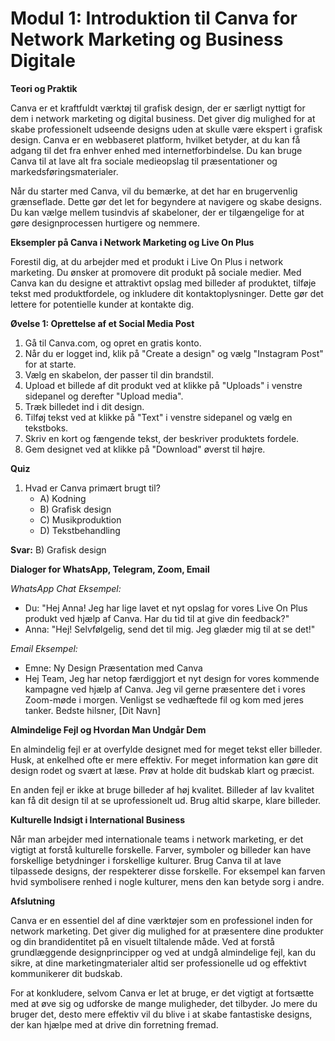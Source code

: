 # **Modul 1: Introduktion til Canva for Network Marketing og Business Digitale**

**Teori og Praktik**

Canva er et kraftfuldt værktøj til grafisk design, der er særligt nyttigt for dem i network marketing og digital business. Det giver dig mulighed for at skabe professionelt udseende designs uden at skulle være ekspert i grafisk design. Canva er en webbaseret platform, hvilket betyder, at du kan få adgang til det fra enhver enhed med internetforbindelse. Du kan bruge Canva til at lave alt fra sociale medieopslag til præsentationer og markedsføringsmaterialer.

Når du starter med Canva, vil du bemærke, at det har en brugervenlig grænseflade. Dette gør det let for begyndere at navigere og skabe designs. Du kan vælge mellem tusindvis af skabeloner, der er tilgængelige for at gøre designprocessen hurtigere og nemmere.

**Eksempler på Canva i Network Marketing og Live On Plus**

Forestil dig, at du arbejder med et produkt i Live On Plus i network marketing. Du ønsker at promovere dit produkt på sociale medier. Med Canva kan du designe et attraktivt opslag med billeder af produktet, tilføje tekst med produktfordele, og inkludere dit kontaktoplysninger. Dette gør det lettere for potentielle kunder at kontakte dig.

**Øvelse 1: Oprettelse af et Social Media Post**

1. Gå til Canva.com, og opret en gratis konto.
2. Når du er logget ind, klik på "Create a design" og vælg "Instagram Post" for at starte.
3. Vælg en skabelon, der passer til din brandstil.
4. Upload et billede af dit produkt ved at klikke på "Uploads" i venstre sidepanel og derefter "Upload media".
5. Træk billedet ind i dit design.
6. Tilføj tekst ved at klikke på "Text" i venstre sidepanel og vælg en tekstboks.
7. Skriv en kort og fængende tekst, der beskriver produktets fordele.
8. Gem designet ved at klikke på "Download" øverst til højre.

**Quiz**

1. Hvad er Canva primært brugt til?
   - A) Kodning
   - B) Grafisk design
   - C) Musikproduktion
   - D) Tekstbehandling

**Svar:** B) Grafisk design

**Dialoger for WhatsApp, Telegram, Zoom, Email**

*WhatsApp Chat Eksempel:*

- Du: "Hej Anna! Jeg har lige lavet et nyt opslag for vores Live On Plus produkt ved hjælp af Canva. Har du tid til at give din feedback?"
- Anna: "Hej! Selvfølgelig, send det til mig. Jeg glæder mig til at se det!"

*Email Eksempel:*

- Emne: Ny Design Præsentation med Canva
- Hej Team,
Jeg har netop færdiggjort et nyt design for vores kommende kampagne ved hjælp af Canva. Jeg vil gerne præsentere det i vores Zoom-møde i morgen. Venligst se vedhæftede fil og kom med jeres tanker.
Bedste hilsner,
[Dit Navn]

**Almindelige Fejl og Hvordan Man Undgår Dem**

En almindelig fejl er at overfylde designet med for meget tekst eller billeder. Husk, at enkelhed ofte er mere effektiv. For meget information kan gøre dit design rodet og svært at læse. Prøv at holde dit budskab klart og præcist.

En anden fejl er ikke at bruge billeder af høj kvalitet. Billeder af lav kvalitet kan få dit design til at se uprofessionelt ud. Brug altid skarpe, klare billeder.

**Kulturelle Indsigt i International Business**

Når man arbejder med internationale teams i network marketing, er det vigtigt at forstå kulturelle forskelle. Farver, symboler og billeder kan have forskellige betydninger i forskellige kulturer. Brug Canva til at lave tilpassede designs, der respekterer disse forskelle. For eksempel kan farven hvid symbolisere renhed i nogle kulturer, mens den kan betyde sorg i andre.

**Afslutning**

Canva er en essentiel del af dine værktøjer som en professionel inden for network marketing. Det giver dig mulighed for at præsentere dine produkter og din brandidentitet på en visuelt tiltalende måde. Ved at forstå grundlæggende designprincipper og ved at undgå almindelige fejl, kan du sikre, at dine marketingmaterialer altid ser professionelle ud og effektivt kommunikerer dit budskab.

For at konkludere, selvom Canva er let at bruge, er det vigtigt at fortsætte med at øve sig og udforske de mange muligheder, det tilbyder. Jo mere du bruger det, desto mere effektiv vil du blive i at skabe fantastiske designs, der kan hjælpe med at drive din forretning fremad.